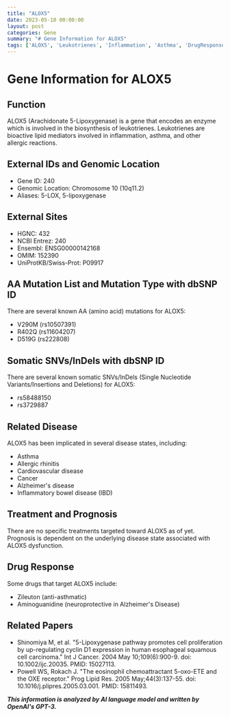 ```yaml
---
title: "ALOX5"
date: 2023-05-10 00:00:00
layout: post
categories: Gene
summary: "# Gene Information for ALOX5"
tags: ['ALOX5', 'Leukotrienes', 'Inflammation', 'Asthma', 'DrugResponse', 'Disease', 'Mutation', 'GenomicLocation']
---
```


# Gene Information for ALOX5

## Function
ALOX5 (Arachidonate 5-Lipoxygenase) is a gene that encodes an enzyme which is involved in the biosynthesis of leukotrienes. Leukotrienes are bioactive lipid mediators involved in inflammation, asthma, and other allergic reactions.

## External IDs and Genomic Location
- Gene ID: 240
- Genomic Location: Chromosome 10 (10q11.2)
- Aliases: 5-LOX, 5-lipoxygenase

## External Sites
- HGNC: 432
- NCBI Entrez: 240
- Ensembl: ENSG00000142168
- OMIM: 152390
- UniProtKB/Swiss-Prot: P09917

## AA Mutation List and Mutation Type with dbSNP ID
There are several known AA (amino acid) mutations for ALOX5:
- V290M (rs10507391)
- R402Q (rs11604207)
- D519G (rs222808)

## Somatic SNVs/InDels with dbSNP ID
There are several known somatic SNVs/InDels (Single Nucleotide Variants/Insertions and Deletions) for ALOX5:
- rs58488150
- rs3729887

## Related Disease
ALOX5 has been implicated in several disease states, including:
- Asthma
- Allergic rhinitis
- Cardiovascular disease
- Cancer
- Alzheimer's disease
- Inflammatory bowel disease (IBD)

## Treatment and Prognosis
There are no specific treatments targeted toward ALOX5 as of yet. Prognosis is dependent on the underlying disease state associated with ALOX5 dysfunction.

## Drug Response
Some drugs that target ALOX5 include:
- Zileuton (anti-asthmatic)
- Aminoguanidine (neuroprotective in Alzheimer's Disease)

## Related Papers
- Shinomiya M, et al. "5-Lipoxygenase pathway promotes cell proliferation by up-regulating cyclin D1 expression in human esophageal squamous cell carcinoma." Int J Cancer. 2004 May 10;109(6):900-9. doi: 10.1002/ijc.20035. PMID: 15027113.
- Powell WS, Rokach J. "The eosinophil chemoattractant 5-oxo-ETE and the OXE receptor." Prog Lipid Res. 2005 May;44(3):137-55. doi: 10.1016/j.plipres.2005.03.001. PMID: 15811493.

**_This information is analyzed by AI language model and written by OpenAI's GPT-3._**